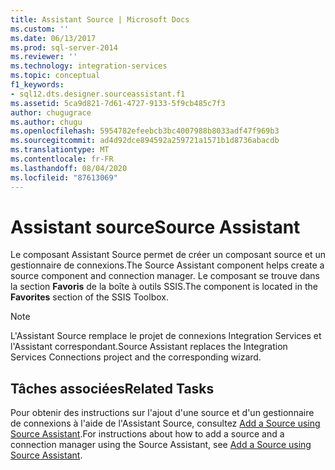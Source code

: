 ```yaml
---
title: Assistant Source | Microsoft Docs
ms.custom: ''
ms.date: 06/13/2017
ms.prod: sql-server-2014
ms.reviewer: ''
ms.technology: integration-services
ms.topic: conceptual
f1_keywords:
- sql12.dts.designer.sourceassistant.f1
ms.assetid: 5ca9d821-7d61-4727-9133-5f9cb485c7f3
author: chugugrace
ms.author: chugu
ms.openlocfilehash: 5954782efeebcb3bc4007988b8033adf47f969b3
ms.sourcegitcommit: ad4d92dce894592a259721a1571b1d8736abacdb
ms.translationtype: MT
ms.contentlocale: fr-FR
ms.lasthandoff: 08/04/2020
ms.locfileid: "87613069"
---
```

# <a name="source-assistant"></a><span data-ttu-id="845c3-102">Assistant source</span><span class="sxs-lookup"><span data-stu-id="845c3-102">Source Assistant</span></span>
  <span data-ttu-id="845c3-103">Le composant Assistant Source permet de créer un composant source et un gestionnaire de connexions.</span><span class="sxs-lookup"><span data-stu-id="845c3-103">The Source Assistant component helps create a source component and connection manager.</span></span> <span data-ttu-id="845c3-104">Le composant se trouve dans la section **Favoris** de la boîte à outils SSIS.</span><span class="sxs-lookup"><span data-stu-id="845c3-104">The component is located in the **Favorites** section of the SSIS Toolbox.</span></span>  
  
> [!NOTE]  
>  <span data-ttu-id="845c3-105">L'Assistant Source remplace le projet de connexions Integration Services et l'Assistant correspondant.</span><span class="sxs-lookup"><span data-stu-id="845c3-105">Source Assistant replaces the Integration Services Connections project and the corresponding wizard.</span></span>  
  
## <a name="related-tasks"></a><span data-ttu-id="845c3-106">Tâches associées</span><span class="sxs-lookup"><span data-stu-id="845c3-106">Related Tasks</span></span>  
 <span data-ttu-id="845c3-107">Pour obtenir des instructions sur l'ajout d'une source et d'un gestionnaire de connexions à l'aide de l'Assistant Source, consultez [Add a Source using Source Assistant](../add-a-source-using-source-assistant.md).</span><span class="sxs-lookup"><span data-stu-id="845c3-107">For instructions about how to add a source and a connection manager using the Source Assistant, see [Add a Source using Source Assistant](../add-a-source-using-source-assistant.md).</span></span>  
  
  
